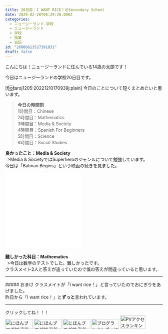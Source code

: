 ```yaml
---
title: 20日目：I WANT RICE！＠Secondary School
date: 2020-02-28T06:29:20.000Z
categories:
  - ニュージーランド-学校
  - ニュージーランド
  - 学校
  - 授業
  - 日記
id: "26006613527391931"
draft: false
---
```

こんにちは！ニュージーランドに住んでいる14歳の太朗です！

今日はニュージーランドの学校20日目です。

[f:id:taroj1205:20221210170939j:plain]
今日のことについて短くまとめたいと思います。<br />

> <b>今日の時間割</b><br />
> 1時間目：Chinese<br />
> 2時間目：Mathematics<br />
> 3時間目：Media & Society<br />
> 4時間目：Spanish For Beginners<br />
> 5時間目：Science<br />
> 6時間目：Social Studies<br />

<!-- more -->

<b><i class="fas fa-laugh"></i></i>良かったこと：Media & Society</b><br />
&thinsp; >Media & SocietyではSuperheroのジャンルについて勉強しています。<br />
今日は「Batman Begins」という映画の続きを見ました。<br />
<iframe style="width:120px;height:240px;" marginwidth="0" marginheight="0" scrolling="no" frameborder="0" src="//rcm-fe.amazon-adsystem.com/e/cm?lt1=_blank&bc1=000000&IS2=1&bg1=FFFFFF&fc1=000000&lc1=0000FF&t=taroj1205-hatena-22&language=ja_JP&o=9&p=8&l=as4&m=amazon&f=ifr&ref=as_ss_li_til&asins=B00FIWO0T2&linkId=06fc07511e2a87e50740d58daafc5052"></iframe>
<iframe style="width:120px;height:240px;" marginwidth="0" marginheight="0" scrolling="no" frameborder="0" src="//rcm-fe.amazon-adsystem.com/e/cm?lt1=_blank&bc1=000000&IS2=1&bg1=FFFFFF&fc1=000000&lc1=0000FF&t=taroj1205-hatena-22&language=ja_JP&o=9&p=8&l=as4&m=amazon&f=ifr&ref=as_ss_li_til&asins=B07NWZRL8X&linkId=d67dbb81b026292b3b1243bac1b4d470"></iframe>

<b><i class="fas fa-dizzy"></i>難しかった科目：Mathematics</b><br />
&thinsp;  >今日は数学のテストでした。難しかったです。<br />
クラスメイト2人と答えが違っていたので僕の答えが間違っていると思います。<br />

<hr />
##### おまけ
クラスメイトが「I want rice！」と言っていたのでおにぎりをあげました。<br />
昨日から「I want rice！」と<strong>ずっと</strong>言われています。
<hr />
クリックしてね！！！<br />
<a href="https://overseas.blogmura.com/ranking/in?p_cid=10927073" target="_blank" ><img src="https://b.blogmura.com/overseas/88_31.gif" width="88" height="31" border="0" alt="にほんブログ村 海外生活ブログへ" /></a>
<a href="https://overseas.blogmura.com/cebu/ranking/in?p_cid=10927073" target="_blank" ><img src="https://b.blogmura.com/overseas/cebu/88_31.gif" width="88" height="31" border="0" alt="にほんブログ村 海外生活ブログ セブ島情報へ" /></a>
<a href="https://overseas.blogmura.com/newzealand/ranking/in?p_cid=10927073" target="_blank" ><img src="https://b.blogmura.com/overseas/newzealand/88_31.gif" width="88" height="31" border="0" alt="にほんブログ村 海外生活ブログ ニュージーランド情報へ" /></a>
<a href="https://blogmura.com/ranking/in?p_cid=10927073" target="_blank"><img src="https://b.blogmura.com/88_31.gif" width="88" height="31" border="0" alt="ブログランキング・にほんブログ村へ" /></a>
<a href="https://blogmura.com/profiles/10927073?p_cid=10927073"><img src="https://blogparts.blogmura.com/parts_image/user/pv10927073.gif"  width="80" height="43.5" border="0" alt="PVアクセスランキング にほんブログ村" /></a>
